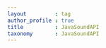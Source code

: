 ```yaml
---
layout         : tag
author_profile : true
title          : JavaSoundAPI
taxonomy       : JavaSoundAPI
---
```

